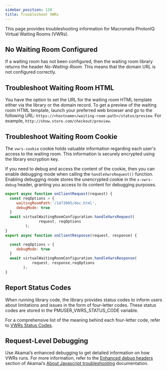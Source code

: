 ```yaml
---
sidebar_position: 120
title: Troubleshoot VWRs
---
```


This page provides troubleshooting information for Macrometa PhotonIQ Virtual Waiting Rooms (VWRs).

## No Waiting Room Configured

If a waiting room has not been configured, then the waiting room library returns the header _No-Waiting-Room_. This means that the domain URL is not configured correctly.

## Troubleshoot Waiting Room HTML

You have the option to set the URL for the waiting room HTML template either via the library or the domain record. To get a preview of the waiting room HTML template, launch your preferred web browser and go to the following URL: `https://<hostname>/waiting-room-path>/status/preview`. For example, `http://show.store.com/checkout/preview`.  

## Troubleshoot Waiting Room Cookie

The `vwrs-cookie` cookie holds valuable information regarding each user's access to the waiting room. This information is securely encrypted using the library encryption key.

If you need to debug and access the content of the cookie, then you can enable debugging mode when calling the `handleVwrsRequest()` function. Enabling debugging mode stores the unencrypted cookie in the `x-vwrs-debug` header, granting you access to its content for debugging purposes.

```js
export async function onClientRequest(request) {
  const reqOptions = {
     waitingRoomPath:'/1473985/doc.html',
     debugMode: true
  }
  await virtualWaitingRoomConfiguration.handleVwrsRequest(
               request, reqOptions
         );
}
export async function onClientResponse(request, response) {

  const reqOptions = {
     debugMode: true
  }
  await virtualWaitingRoomConfiguration.handleVwrsResponse(
            request, response,reqOptions
        );
}
```

## Report Status Codes

When running library code, the library provides status codes to inform users about limitations and issues in the form of four-letter codes. These status codes are stored in the PMUSER_VWRS_STATUS_CODE variable.

For a comprehensive list of the meaning behind each four-letter code, refer to [VWRs Status Codes](vwrs-status-codes.md).

## Request-Level Debugging

Use Akamai’s enhanced debugging to get detailed information on how VWRs runs. For more information, refer to the [Enhanced debug headers](https://techdocs.akamai.com/edgeworkers/docs/enable-enhanced-debug-headers) section of Akamai’s [About Javascript troubleshooting](https://techdocs.akamai.com/edgeworkers/docs/about-javacript-troubleshooting) documentation.
